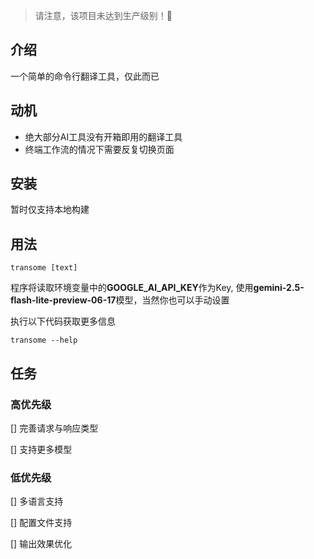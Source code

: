 > 请注意，该项目未达到生产级别！🚧

## 介绍

一个简单的命令行翻译工具，仅此而已

## 动机

- 绝大部分AI工具没有开箱即用的翻译工具
- 终端工作流的情况下需要反复切换页面

## 安装

暂时仅支持本地构建

## 用法

```Shell
transome [text]
```

程序将读取环境变量中的**GOOGLE_AI_API_KEY**作为Key, 使用**gemini-2.5-flash-lite-preview-06-17**模型，当然你也可以手动设置

执行以下代码获取更多信息

```
transome --help
```

## 任务

### 高优先级

[] 完善请求与响应类型

[] 支持更多模型

### 低优先级

[] 多语言支持

[] 配置文件支持

[] 输出效果优化

